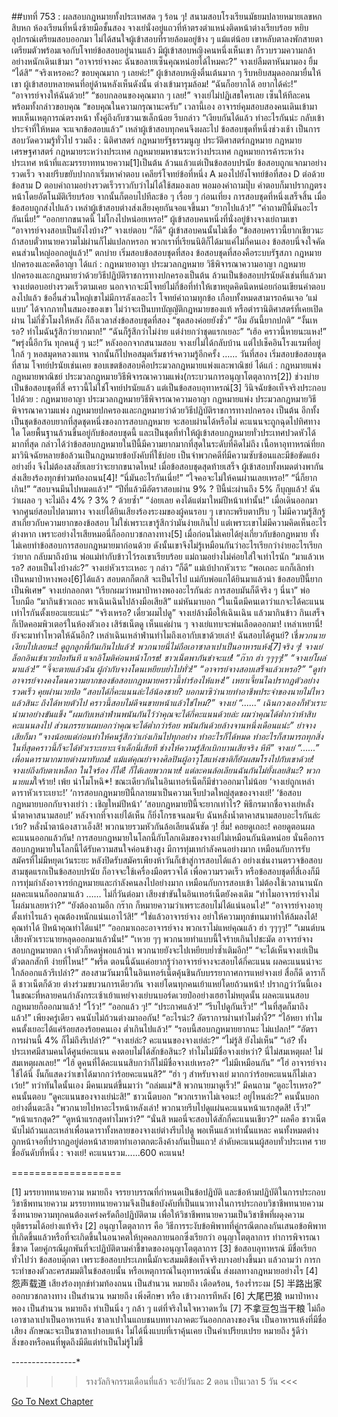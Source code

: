 ##บทที่ 753 : ผลสอบกฎหมายทั้งประเทศสด ๆ ร้อน ๆ!
สนามสอบโรงเรียนมัธยมปลายหมายเลขหกสิบหก
ห้องเรียนที่หนึ่งซ้ายมือชั้นสอง
จางเย่นั่งอยู่แถวที่ห้าตรงตำแหน่งติดหน้าต่างเรียบร้อย หยิบอุปกรณ์เตรียมสอบออกมา ไม่ได้สนใจผู้เข้าสอบที่รายล้อมอยู่ข้าง ๆ แม้แต่น้อย เขาหลับตาลงพักสายตา เตรียมตัวพร้อมเจอกับโจทย์ข้อสอบอยู่นานแล้ว
มีผู้เข้าสอบหญิงคนหนึ่งเห็นเขา ก็รวบรวมความกล้าอย่างหนักเดินเข้ามา “อาจารย์จางคะ ฉันขอลายเซ็นคุณหน่อยได้ไหมคะ?”
จางเย่ลืมตาหันมามอง ยิ้ม “ได้สิ”
“จริงเหรอคะ? ขอบคุณมาก ๆ เลยค่ะ!” ผู้เข้าสอบหญิงตื่นเต้นมาก ๆ รีบหยิบสมุดออกมายื่นให้เขา
ผู้เข้าสอบหลายคนที่อยู่ด้านหลังเห็นดังนั้น ต่างเข้ามารุมล้อม!
“ฉันก็อยากได้ อยากได้ค่ะ!”
“อาจารย์จางให้ฉันด้วย!”
“ชอบกลอนของคุณมาก ๆ เลย!”
จางเย่ไม่ปฏิเสธใครเลย เซ็นให้ทีละคน พร้อมทั้งกล่าวขอบคุณ “ขอบคุณในความกรุณานะครับ”
เวลานี้เอง อาจารย์คุมสอบสองคนเดินเข้ามา พบเห็นเหตุการณ์ตรงหน้า ทั้งคู่ถึงกับซวนเซเล็กน้อย รีบกล่าว “เงียบกันได้แล้ว ทำอะไรกันน่ะ กลับเข้าประจำที่ให้หมด จะแจกข้อสอบแล้ว”
เหล่าผู้เข้าสอบทุกคนจึงผละไป
ข้อสอบชุดที่หนึ่งช่วงเช้า เป็นการสอบวัดความรู้ทั่วไป รวมถึง : นิติศาสตร์ กฎหมายรัฐธรรมนูญ ประวัติศาสตร์กฎหมาย กฎหมายเศรษฐศาสตร์ กฎหมายระหว่างประเทศ กฎหมายมหาชนระหว่างประเทศ กฎหมายการค้าระหว่างประเทศ หน้าที่และมรรยาททนายความ[1]เป็นต้น ล้วนแล้วแต่เป็นข้อสอบปรนัย
ข้อสอบถูกแจกมาอย่างรวดเร็ว
จางเย่รีบขยับปากกาเริ่มหาคำตอบ เคลียร์โจทย์ข้อที่หนึ่ง A มองไปยังโจทย์ข้อที่สอง D ต่อด้วยข้อสาม D ตอบคำถามอย่างรวดเร็วราวกับว่าไม่ได้ใช้สมองเลย พอมองคำถามปุ๊บ คำตอบก็มาปรากฏตรงหน้าโดยอัตโนมัติเรียบร้อย จากนั้นก็ตอบไปทีละข้อ ๆ เรื่อย ๆ
ก่อนเที่ยง
การสอบชุดที่หนึ่งเสร็จสิ้น
เมื่อข้อสอบถูกส่งไปแล้ว เหล่าผู้เข้าสอบต่างส่งเสียงคุยกันจอแจขึ้นมา
“ยากไปแล้ว!”
“คำถามปีนี้มันอะไรกันเนี่ย!”
“ออกยากขนาดนี้ ไม่โกงไปหน่อยเหรอ!”
ผู้เข้าสอบคนหนึ่งที่นั่งอยู่ข้างจางเย่ถามเขา “อาจารย์จางสอบเป็นยังไงบ้าง?”
จางเย่ตอบ “ก็ดี”
ผู้เข้าสอบคนนั้นไม่เชื่อ “ข้อสอบคราวนี้ยากเชียวนะ ถ้าสอบตั๋วทนายความไม่ผ่านก็ไม่แปลกหรอก พวกเราที่เรียนนิติก็ได้มาแค่ไม่กี่คนเอง ข้อสอบนี่จงใจคัดคนส่วนใหญ่ออกอยู่แล้ว!”
ตกบ่าย
เริ่มสอบข้อสอบชุดที่สอง
ข้อสอบชุดที่สองคือระบบรัฐสภา กฎหมายปกครองและคดีอาญา ได้แก่ : กฎหมายอาญา ประมวลกฎหมาย วิธีพิจารณาความอาญา กฎหมายปกครองและกฎหมายว่าด้วยวิธีปฏิบัติราชการทางปกครองเป็นต้น ล้วนเป็นข้อสอบปรนัยดังเช่นที่แล้วมา
จางเย่ตอบอย่างรวดเร็วตามเคย นอกจากจะมีโจทย์ไม่กี่ข้อที่ทำให้เขาหยุดคิดนิดหน่อยก่อนเขียนคำตอบลงไปแล้ว ข้ออื่นส่วนใหญ่เขาไม่มีการลังเลอะไร โจทย์คำถามทุกข้อ เกือบทั้งหมดสามารถค้นเจอ ‘แม่แบบ’ ได้จากภายในสมองของเขา ไม่ว่าจะเป็นบทบัญญัติกฎหมายของแท้ หรือตำรานิติศาสตร์ที่เคยเปิดผ่าน
ไม่กี่ชั่วโมงให้หลัง ก็ถึงเวลาส่งข้อสอบชุดที่สอง
“ชุดสองค่อยยังชั่ว”
“อืม อันนี้ยากปกติ”
“งั้นเหรอ? ทำไมฉันรู้สึกว่ายากมาก!”
“ฉันก็รู้สึกว่าไม่ง่าย แต่ง่ายกว่าชุดแรกเยอะ”
“เฮ้อ คราวนี้หายนะแหง!”
“พรุ่งนี้อีกวัน ทุกคนสู้ ๆ นะ!”
หลังออกจากสนามสอบ จางเย่ไม่ได้กลับบ้าน แต่ไปเช็คอินโรงแรมที่อยู่ใกล้ ๆ หอสมุดหลวงแทน จากนั้นก็ไปหอสมุดเริ่มชาร์จความรู้อีกครั้ง
……
วันที่สอง
เริ่มสอบข้อสอบชุดที่สาม
โจทย์ปรนัยเช่นเคย ขอบเขตข้อสอบคือประมวลกฎหมายแพ่งและพาณิชย์ ได้แก่ : กฎหมายแพ่ง กฎหมายพาณิชย์ ประมวลกฎหมายวิธีพิจารณาความแพ่ง(กระบวนการอนุญาโตตุลาการ[2])
ช่วงบ่ายเป็นข้อสอบชุดที่สี่ คราวนี้ไม่ใช่โจทย์ปรนัยแล้ว แต่เป็นข้อสอบอุทาหรณ์[3] วินิจฉัยข้อเท็จจริงประกอบไปด้วย : กฎหมายอาญา ประมวลกฎหมายวิธีพิจารณาความอาญา กฎหมายแพ่ง ประมวลกฎหมายวิธีพิจารณาความแพ่ง กฎหมายปกครองและกฎหมายว่าด้วยวิธีปฏิบัติราชการทางปกครอง เป็นต้น อีกทั้งเป็นชุดข้อสอบยากที่สุดชุดหนึ่งของการสอบกฎหมาย จะสอบผ่านได้หรือไม่ คะแนนจะถูกฉุดไปทิศทางใด โดยพื้นฐานล้วนขึ้นอยู่กับข้อสอบชุดนี้ และเป็นชุดที่ทำให้ผู้เข้าสอบกฎหมายทั่วประเทศปวดหัวได้มากที่สุด กล่าวได้ว่าข้อสอบกฎหมายในปีนี้มีความยากมากที่สุดในระดับที่คิดไม่ถึง เนื้อหาอุทาหรณ์ที่ยกมาวินิจฉัยหลายข้อล้วนเป็นกฎหมายข้อบังคับที่ใช้บ่อย เป็นจำพวกคดีที่มีความซับซ้อนและมีข้อขัดแย้งอย่างยิ่ง จึงไม่ต้องสงสัยเลยว่าจะยากขนาดไหน!
เมื่อข้อสอบชุดสุดท้ายเสร็จ ผู้เข้าสอบทั้งหมดต่างพากันส่งเสียงร้องทุกข์ท่วมท้องถนน[4]!
“นี่มันอะไรกันเนี่ย!”
“ใจคอจะไม่ให้คนผ่านเลยเหรอ!”
“นี่ก็ยากเกิน!”
“สอบจนมึนไปหมดแล้ว!”
“ปีที่แล้วมีอัตราสอบผ่าน 9% ? ปีนี้น่ะผ่านถึง 5% ก็บุญแล้ว! ฉันว่าเผลอ ๆ จะไม่ถึง 4% ? 3% ? ด้วยซ้ำ”
“ง่อยเลย คงได้แต่มาใหม่ปีหน้าเท่านั้น!”
เมื่อเดินออกมาจากศูนย์สอบไปตามทาง จางเย่ได้ยินเสียงร้องระงมของผู้คนรอบ ๆ เขากะพริบตาปริบ ๆ ไม่มีความรู้สึกรู้สาเกี่ยวกับความยากของข้อสอบ ไม่ใช่เพราะเขารู้สึกว่ามันง่ายเกินไป แต่เพราะเขาไม่มีความคิดเห็นอะไรต่างหาก เพราะอย่างไรเสียหมอนี่ก็ออกบวชกลางทาง[5] เมื่อก่อนไม่เคยได้ยุ่งเกี่ยวกับข้อกฎหมาย ทั้งไม่เคยทำข้อสอบการสอบกฎหมายมาก่อนด้วย ดังนั้นเขาจึงไม่รู้เหมือนกันว่าอะไรเรียกว่าง่ายอะไรเรียกว่ายาก
กลับมาถึงบ้าน
พ่อแม่ทำกับข้าวไว้รอเขาเรียบร้อย
แม่ถามอย่างไม่ค่อยใส่ใจเท่าไรนัก “มาแล้วเหรอ? สอบเป็นไงบ้างล่ะ?”
จางเย่หัวเราะเหอะ ๆ กล่าว “ก็ดี”
แม่เบ้ปากหัวเราะ “พอเถอะ แกก็เลิกทำเป็นหมาป่าหางพอง[6]ได้แล้ว สอบตกก็ตกสิ จะเป็นไรไป แม่กับพ่อแกได้ยินมาแล้วน่า ข้อสอบปีนี้ยากเป็นพิเศษ”
จางเย่กลอกตา “เรียกผมว่าหมาป่าหางพองอะไรกันล่ะ การสอบมันก็ดีจริง ๆ นี่นา”
พ่อโบกมือ “มากินข้าวเถอะ พาเฉินเฉินไปล้างมือเสียสิ”
แม่หันมาบอก “ในเน็ตมีคนเดาว่าแกจะได้คะแนนเท่าไรกันตั้งเยอะแยะแน่ะ”
“จริงเหรอ? เดี๋ยวผมไปดู” จางเย่ล้างมือให้เฉินเฉิน แล้วมากินข้าว กินเสร็จก็เปิดคอมพิวเตอร์ในห้องตัวเอง เสิร์ชเน็ตดู
เห็นแค่ผ่าน ๆ จางเย่แทบจะพ่นเลือดออกมา! เหล่าเหยานี่! ยังจะมาทำโหวตให้ฉันอีก? เหล่าเฉินเหล่าฟ่านทำไมถึงเอากับเขาด้วยเล่า! ฉันสอบได้ศูนย์? เชี่*พวกนายเงียบไปเลยนะ! ดูถูกลูกพี่กันเกินไปแล้ว! พวกนายนี่ไม่ถือเอาซาลาเปาเป็นอาหารแห้ง[7]จริง ๆ!
จางเย่ล็อกอินเข้าเวยป๋อทันที แจกอิโมติค่อนหน้าโกรธ!
ชาวเน็ตพากันขำจะแย่!
“ก๊าก ฮ่า ๆๆๆๆ!”
“จางเย่โผล่มาแล้ว!”
“จี้จะตายแล้วฉัน ผู้กำกับจางโดนเหยียบย่ำไปทั่ว!”
“อาจารย์จางสอบเสร็จแล้วเหรอ?”
“ดูท่าอาจารย์จางคงโดนความยากของข้อสอบกฎหมายคราวนี้ทำร้องไห้แหง!”
เหยาเจี้ยนไฉปรากฏตัวอย่างรวดเร็ว คุยผ่านเวยป๋อ “สอบได้กี่คะแนนล่ะไอ้น้องชาย? บอกมาซิว่านายทำอาชีพประจำของนายไม่ไหวแล้วสินะ ถึงได้หายตัวไป คราวนี้สอบไม่ดีจนขายหน้าแล้วใช่ไหม?”
จางเย่ “......”
เฉินกวงเองก็หัวเราะนำมาอย่างขันแข็ง “ผมกับเหล่าฟ่านพนันกันไว้ว่าคุณจะได้กี่คะแนนด้วยล่ะ ผมว่าคุณได้ต่ำกว่าห้าสิบคะแนนลงไป ส่วนภรรยาผมบอกว่าคุณจะได้ต่ำกว่าร้อย พนันกันด้วยล้างจานหนึ่งเดือนแน่ะ”
ย่าจางเสียก็มา “จางน้อยแต่ก่อนทำให้คนรู้สึกว่าเก่งเกินไปทุกอย่าง ทำอะไรก็ได้หมด ทำอะไรก็สามารถทุกสิ่ง ในที่สุดคราวนี้ก็จะได้หัวเราะเยาะเจ้าเด็กนี่เสียที ช่างให้ความรู้สึกเบิกบานเสียจริง หึหึ”
จางเย่ “......”
เพื่อนดารามากมายต่างมาทับถม!
แม้แต่คุณย่าจางศิลปินผู้อาวุโสแห่งชาติก็ยังผสมโรงไปกับเขาด้วย!
จางเย่ถึงกับตาเหลือก ในใจร้อง ก็ได้! ก็ได้เลยพวกนาย! แต่ละคนล้อเลียนฉันกันไม่ยั้งเลยสินะ? พวกนายแม่*ใจร้าย! เพ้ย น่าโมโหฉิ*!
ขณะเดียวกันในอินเทอร์เน็ตก็มีข่าวออกมาไม่น้อย
‘จางเย่ถูกเหล่าดาราหัวเราะเยาะ!’
‘การสอบกฎหมายปีนี้กลายมาเป็นความเจ็บปวดใหญ่สุดของจางเย่!’
‘ข้อสอบกฎหมายบอกกับจางเย่ว่า : เชิญใหม่ปีหน้า’
‘สอบกฎหมายปีนี้จะยากเท่าไร? พิธีกรมากชื่อจางเย่หลั่งน้ำตาคาสนามสอบ!’
หลังจากที่จางเย่ได้เห็น ก็ยิ่งโกรธจนลมจับ ฉันหลั่งน้ำตาคาสนามสอบอะไรกันล่ะเว้ย? หลั่งน้ำตาน้องสาวเอ็งสิ! พวกนายรวมหัวกันล้อเลียนฉันชัด ๆ!
ฮึ่ม! คอยดูเถอะ!
คอยดูตอนผลคะแนนออกแล้วกัน!
การสอบกฎหมายในโลกนี้กับโลกเดิมของจางเย่ไม่เหมือนกันนิดหน่อย นั่นคือการสอบกฎหมายในโลกนี้ได้รับความสนใจค่อนข้างสูง มีการทุ่มเทกำลังคนอย่างมาก เหมือนกับการรับสมัครที่ไม่มีหยุดเว้นระยะ หลังปิดรับสมัครเพียงห้าวันก็เข้าสู่การสอบได้แล้ว อย่างเช่นงานตรวจข้อสอบ สามชุดแรกเป็นข้อสอบปรนัย ก็อาจจะใช้เครื่องมือตรวจได้ เพื่อความรวดเร็ว หรือข้อสอบชุดที่สี่เองก็มีการทุ่มกำลังอาจารย์กฎหมายและกำลังคนลงไปอย่างมาก เหมือนกับการสอบเข้า ไม่ต้องใช้เวลานานนักผลคะแนนก็ออกมาแล้ว
……
ไม่กี่วันต่อมา
เสียงขำขันในอินเทอร์เน็ตยังคงเดิม
“ทำไมอาจารย์จางไม่โผล่มาเลยหว่า?”
“ยังต้องถามอีก กร๊าก ก็หมายความว่าเพราะสอบไม่ได้แน่นอนไง!”
“อาจารย์จางอายุตั้งเท่าไรแล้ว คุณต้องหนักแน่นเอาไว้สิ!”
“ใช่แล้วอาจารย์จาง อย่าให้ความทุกข์ทนมาทำให้ล้มลงได้! คุณทำได้ ปีหน้าคุณทำได้แน่!”
“ออกมาเถอะอาจารย์จาง พวกเราไม่แหย่คุณแล้ว ฮ่า ๆๆๆๆ!”
“เมนต์บน เสียงหัวเราะนายหลุดออกมาแล้วนั่น!”
“เหวย ๆๆ พวกนายทำแบบนี้ใจร้ายเกินไปชะมัด อาจารย์จางสอบกฎหมายตก เจ้าตัวก็หดหู่พอแล้วน่า พวกนายยังจะไปเหยียบย่ำซ้ำเติมอีก!”
“จะได้เห็นจางเย่เป็นตัวตลกสักที ง่ายที่ไหน!”
“พรืด ตอนนี้ฉันแค่อยากรู้ว่าอาจารย์จางจะสอบได้กี่คะแนน ผลคะแนนน่าจะใกล้ออกแล้วรึเปล่า?”
สองสามวันมานี้ในอินเทอร์เน็ตคุ้นชินกับบรรยากาศการแหย่จางเย่ สื่อก็ดี ดาราก็ดี ชาวเน็ตก็ด้วย ต่างร่วมขบวนการเดียวกัน จางเย่โดนทุกคนเย้าแหย่โดยถ้วนหน้า!
ปรากฏว่าวันนี้เอง ในขณะที่หลายคนกำลังกระเซ้าเย้าแหย่จางเย่บนบอร์ดเวยป๋ออย่างเฮฮาไม่หยุดนั้น ผลคะแนนสอบกฎหมายก็ออกมาแล้ว!
“โว้ว!”
“ออกแล้ว ๆ!”
“ประกาศแล้ว!”
“รีบไปดูกันเร็ว!”
“ในที่สุดก็มาถึงแล้ว!”
เพียงครู่เดียว คนนับไม่ถ้วนต่างมาออกัน!
“อะไรน่ะ? อัตราการผ่านทำไมต่ำงี้?”
“ไอ้หยา ทำไมคนตั้งเยอะได้แค่ร้อยสองร้อยคนเอง ต่ำเกินไปแล้ว!”
“รอบนี้สอบกฎหมายยากนะ ไม่แปลก!”
“อัตราการผ่านนี้ 4% ก็ไม่ถึงรึเปล่า?”
“จางเย่ล่ะ? คะแนนของจางเย่ล่ะ?”
“ไม่รู้สิ ยังไม่เห็น”
“เอ๋? ทั้งประเทศมีสามคนได้ศูนย์คะแนน คงตอบไม่ได้สักข้อสินะ? ทำไมไม่มีชื่อจางเย่หว่า? นี่ไม่สมเหตุผล! ไม่สมเหตุผลเลย!”
“ไฮ้ ดูคนที่ได้คะแนนสิบกว่าก็ไม่มีชื่อจางเย่เหรอ?”
“ไม่มีเหมือนกัน”
“โฮ่ อาจารย์จางใช้ได้นี่ งั้นก็แสดงว่าเขาได้มากกว่าร้อยคะแนนสิ?”
“ฮ่า ๆ สำหรับจางเย่ มากกว่าร้อยคะแนนก็ไม่เลวเว้ย!”
ทว่าทันใดนั้นเอง มีคนเมนต์ขึ้นมาว่า “ถล่มแม่*สิ พวกนายมาดูเร็ว!”
มีคนถาม “ดูอะไรเหรอ?”
คนนั้นตอบ “ดูคะแนนของจางเย่น่ะสิ!”
ชาวเน็ตบอก “พวกเราหาไม่เจอนะ! อยู่ไหนล่ะ?”
คนนั้นบอกอย่างตื่นตะลึง “พวกนายไปหาอะไรหน้าหลังเล่า! พวกนายรีบไปดูแผ่นคะแนนหน้าแรกสุดสิ! เร็ว!”
“หน้าแรกสุด?”
“ดูหน้าแรกสุดทำไมหว่า?”
“นั่นสิ หมอนี่จะสอบได้สักกี่คะแนนเชียว?”
ผลคือ ชาวเน็ตนับไม่ถ้วนและเหล่าเพื่อนดาราทั้งหลายของจางเย่ต่างรีบไปดู พอเห็นแล้วเท่านั้นแหละ คนทั้งหมดต่างถูกหน้าจอที่ปรากฏอยู่ต่อหน้าสายตาทำเอาตกตะลึงค้างกันเป็นแถว!
ลำดับคะแนนผู้สอบทั่วประเทศ
รายชื่ออันดับที่หนึ่ง : จางเย่!
คะแนนรวม…...600 คะแนน!


===================


[1] มรรยาททนายความ หมายถึง จรรยาบรรณที่กำหนดเป็นข้อปฏิบัติ และข้อห้ามปฏิบัติในการประกอบวิชาชีพทนายความ มรรยาททนายความจึงเป็นข้อบังคับที่เป็นแนวทางในการประกอบวิชาชีพทนายความ ซึ่งทนายความทุกคนต้องเคร่งครัดถือปฏิบัติตาม เพื่อให้วิชาชีพทนายความเป็นวิชาชีพที่ผดุงความยุติธรรมได้อย่างแท้จริง
[2] อนุญาโตตุลาการ คือ วิธีการระงับข้อพิพาทที่คู่กรณีตกลงกันเสนอข้อพิพาทที่เกิดขึ้นแล้วหรือที่จะเกิดขึ้นในอนาคตให้บุคคลภายนอกซึ่งเรียกว่า อนุญาโตตุลาการ ทำการพิจารณาชี้ขาด โดยคู่กรณีผูกพันที่จะปฏิบัติตามคำชี้ขาดของอนุญาโตตุลาการ
[3] ข้อสอบอุทาหรณ์ มีชื่อเรียกทั่วไปว่า ข้อสอบตุ๊กตา เพราะข้อสอบประเภทนี้มักจะสมมติข้อเท็จจริงบางอย่างขึ้นมา แล้วถามว่า การกระทำของตัวละครสมมติในข้อสอบนั้น หรือเหตุการณ์ในอุทาหรณ์นั้น ส่งผลทางกฎหมายอย่างไร
[4] 怨声载道 เสียงร้องทุกข์ท่วมท้องถนน เป็นสำนวน หมายถึง เดือดร้อน, ร้องร่ำระงม
[5] 半路出家 ออกบวชกลางทาง เป็นสำนวน หมายถึง เพิ่งศึกษา หรือ เข้าวงการทีหลัง
[6] 大尾巴狼 หมาป่าหางพอง เป็นสำนวน หมายถึง ทำเป็นนิ่ง ๆ กล้า ๆ แต่ที่จริงในใจหวาดหวั่น
[7] 不拿豆包当干粮 ไม่ถือเอาซาลาเปาเป็นอาหารแห้ง ซาลาเปาในแถบชนบททางภาคตะวันออกกลางของจีน เป็นอาหารแห้งที่มีชื่อเสียง ลักษณะจะเป็นซาลาเปาอบแห้ง ไม่ได้นึ่งแบบที่เราคุ้นเคย เป็นคำเปรียบเปรย หมายถึง รู้ดีว่าสิ่งของหรือคนที่พูดถึงมีดีแต่ทำเป็นไม่รู้ไม่ชี้


*-*-*-*-*-*-*-*-*-*-*-*-*-*-*-*-*
>>> รางวัลกิจกรรมเดือนที่แล้ว จะอัปวันละ 2 ตอน เป็นเวลา 5 วัน <<<






[Go To Next Chapter]( ./54.md)